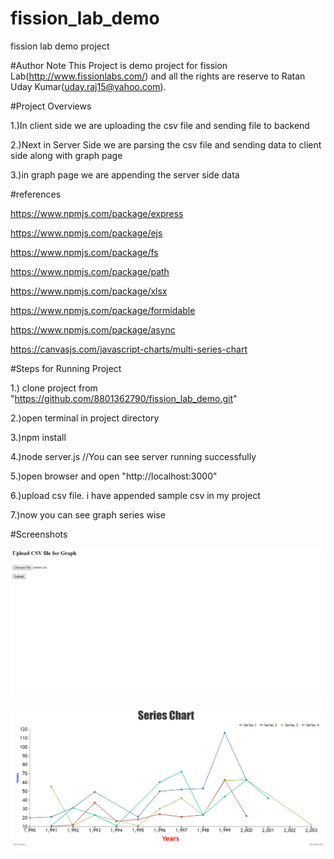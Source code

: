 # fission_lab_demo
fission lab demo project

#Author Note
This Project is demo project for fission Lab(http://www.fissionlabs.com/) and all the rights are reserve to Ratan Uday Kumar(uday.raj15@yahoo.com).

#Project Overviews

1.)In client side we are uploading the csv file and sending file to backend

2.)Next in  Server Side we are parsing the csv file and sending data to client side along with graph page

3.)in graph page we are appending the server side data

#references

https://www.npmjs.com/package/express

https://www.npmjs.com/package/ejs

https://www.npmjs.com/package/fs

https://www.npmjs.com/package/path

https://www.npmjs.com/package/xlsx

https://www.npmjs.com/package/formidable

https://www.npmjs.com/package/async

https://canvasjs.com/javascript-charts/multi-series-chart

#Steps for Running Project

1.) clone project from "https://github.com/8801362790/fission_lab_demo.git"

2.)open terminal in project directory

3.)npm install

4.)node server.js //You can see server running successfully

5.)open browser and open "http://localhost:3000"

6.)upload csv file.  i have appended sample csv in my project

7.)now you can see graph series wise

#Screenshots

![Alt text](https://github.com/8801362790/fission_lab_demo/blob/master/views/img/home.png)

![Alt text](https://github.com/8801362790/fission_lab_demo/blob/master/views/img/graph.png)

